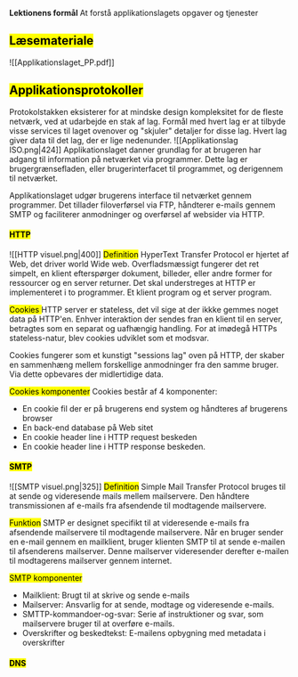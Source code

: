 **Lektionens formål**
At forstå applikationslagets opgaver og tjenester
## <mark class="hltr-orange">Læsemateriale</mark>
![[Applikationslaget_PP.pdf]]



## <mark class="hltr-green">Applikationsprotokoller</mark>
Protokolstakken eksisterer for at mindske design kompleksitet for de fleste netværk, ved at udarbejde en stak af lag.
Formål med hvert lag er at tilbyde visse services til laget ovenover og "skjuler" detaljer for disse lag.
Hvert lag giver data til det lag, der er lige nedenunder. 
![[Applikationslag ISO.png|424]]
Applikationslaget danner grundlag for at brugeren har adgang til information på netværket via programmer. Dette lag er brugergrænsefladen, eller brugerinterfacet til programmet, og derigennem til netværket. 

Applikationslaget udgør brugerens interface til netværket gennem programmer. Det tillader filoverførsel via FTP, håndterer e-mails gennem SMTP og faciliterer anmodninger og overførsel af websider via HTTP. 

#### <mark class="hltr-red">HTTP</mark>
![[HTTP visuel.png|400]]
<mark class="hltr-pink">Definition</mark>
HyperText Transfer Protocol er hjertet af Web, det driver world Wide web.
Overfladsmæssigt fungerer det ret simpelt, en klient efterspørger  dokument, billeder, eller andre former for ressourcer og en server returner. Det skal understreges at HTTP er implementeret i to programmer. Et klient program og et server program. 

<mark class="hltr-pink">Cookies
</mark>
HTTP server er stateless, det vil sige at der ikkke gemmes noget data på HTTP'en. Enhver interaktion der sendes fran en klient til en server, betragtes som en separat og uafhængig handling. For at imødegå HTTPs stateless-natur, blev cookies udviklet som et modsvar. 

Cookies fungerer som et kunstigt "sessions lag" oven på HTTP, der skaber en sammenhæng mellem forskellige anmodninger fra den samme bruger. Via dette opbevares der midlertidige data. 

<mark class="hltr-pink">Cookies komponenter</mark>
Cookies består af 4 komponenter:
* En cookie fil der er på brugerens end system og håndteres af brugerens browser
* En back-end database på Web sitet
* En cookie header line i HTTP request beskeden
* En cookie header line i HTTP response beskeden. 


#### <mark class="hltr-yellow">SMTP</mark>
![[SMTP visuel.png|325]]
<mark class="hltr-orange">Definition</mark>
Simple Mail Transfer Protocol bruges til at sende og videresende mails mellem mailservere. Den håndtere transmissionen af e-mails fra afsendende til modtagende mailservere. 

<mark class="hltr-orange">Funktion</mark>
SMTP er designet specifikt til at videresende e-mails fra afsendende mailservere til modtagende mailservere. Når en bruger sender en e-mail gennem en mailklient, bruger klienten SMTP til at sende e-mailen til afsenderens mailserver. Denne mailserver videresender derefter e-mailen til modtagerens mailserver gennem internet. 

<mark class="hltr-orange">SMTP komponenter</mark>
* Mailklient: Brugt til at skrive og sende e-mails
* Mailserver: Ansvarlig for at sende, modtage og videresende e-mails.
* SMTTP-kommandoer-og-svar: Serie af instruktioner og svar, som mailservere bruger til at overføre e-mails.
* Overskrifter og beskedtekst: E-mailens opbygning med metadata i overskrifter 

#### <mark class="hltr-green">DNS</mark>


